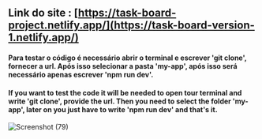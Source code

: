

## Link do site : [https://task-board-project.netlify.app/](https://task-board-version-1.netlify.app/)




#### Para testar o código é necessário abrir o terminal e escrever 'git clone', fornecer a url. Após isso selecionar a pasta 'my-app', após isso será necessário apenas escrever 'npm run dev'.




#### If you want to test the code it will be needed to open tour terminal and write 'git clone', provide the url. Then you need to select the folder 'my-app', later on you just have to write 'npm run dev' and that's it.







![Screenshot (79)](https://github.com/RaphaelMarquesMartorella/Task-Board-Project/assets/118463534/fdc0163f-efd0-412f-84d9-a75bd543b14d)
